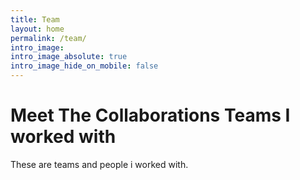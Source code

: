 ```yaml
---
title: Team
layout: home
permalink: /team/
intro_image:
intro_image_absolute: true
intro_image_hide_on_mobile: false
---
```


# Meet The Collaborations Teams I worked with

These are teams and people i worked with.
